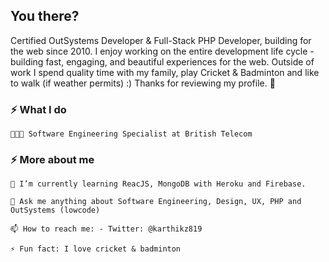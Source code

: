 ## You there?

Certified OutSystems Developer & Full-Stack PHP Developer, building for the web since 2010. I enjoy working on the entire development life cycle - building fast, engaging, and beautiful experiences for the web. Outside of work I spend quality time with my family, play Cricket & Badminton and like to walk (if weather permits) :) Thanks for reviewing my profile. 🚀

### ⚡️ What I do

    👨🏽‍💻 Software Engineering Specialist at British Telecom

### ⚡️ More about me

    🌱 I’m currently learning ReacJS, MongoDB with Heroku and Firebase.

    💬 Ask me anything about Software Engineering, Design, UX, PHP and OutSystems (lowcode)

    📫 How to reach me: - Twitter: @karthikz819

    ⚡ Fun fact: I love cricket & badminton

